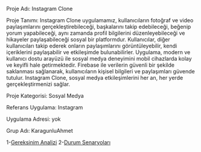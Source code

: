 Proje Adı: Instagram Clone

Proje Tanımı: Instagram Clone uygulamamız, kullanıcıların fotoğraf ve video paylaşımlarını gerçekleştirebileceği, başkalarını takip edebileceği, beğenip yorum yapabileceği, aynı zamanda profil bilgilerini düzenleyebileceği ve hikayeler paylaşabileceği sosyal bir platformdur. Kullanıcılar, diğer kullanıcıları takip ederek onların paylaşımlarını görüntüleyebilir, kendi içeriklerini paylaşabilir ve etkileşimde bulunabilirler. Uygulama, modern ve kullanıcı dostu arayüzü ile sosyal medya deneyimini mobil cihazlarda kolay ve keyifli hale getirmektedir. Firebase ile verilerin güvenli bir şekilde saklanması sağlanarak, kullanıcıların kişisel bilgileri ve paylaşımları güvende tutulur. Instagram Clone, sosyal medya etkileşimlerini her an, her yerde gerçekleştirmenizi sağlar.

Proje Kategorisi: Sosyal Medya

Referans Uygulama: Instagram

Uygulama Adresi: yok

Grup Adı: KaragunluAhmet

1-[Gereksinim Analizi](https://github.com/Ahmetkaragunlu/InstagramClone/blob/main/Gereksinim-Analizi.md)
2-[Durum Senaryoları](https://github.com/Ahmetkaragunlu/InstagramClone/blob/main/AhmetKaragunlu-DurumSenaryolari.pdf)
